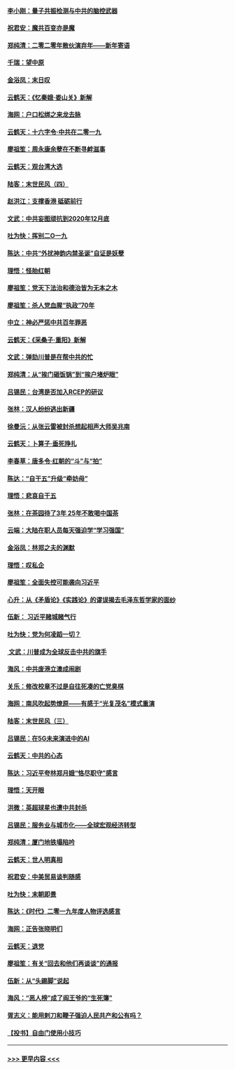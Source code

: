 #### [李小刚：量子共振检测与中共的脑控武器](../pages/nsc993/n11754518.md?t=12310344) 
#### [祝君安：魔共百变亦是魔](../pages/nsc993/n11754469.md?t=12310344) 
#### [郑纯清：二零二零年散伙演弃年——新年寄语](../pages/nsc993/n11754195.md?t=12310344) 
#### [千瑞：望中原](../pages/nsc993/n11754159.md?t=12310344) 
#### [金浴凤：末日叹](../pages/nsc993/n11752359.md?t=12310344) 
#### [云鹤天：《忆秦娥‧娄山关》新解](../pages/nsc993/n11752348.md?t=12310344) 
#### [海网：户口松绑之来龙去脉](../pages/nsc993/n11752328.md?t=12310344) 
#### [云鹤天：十六字令‧中共在二零一九](../pages/nsc993/n11752305.md?t=12310344) 
#### [廖祖笙：周永康余孽在不断寻衅滋事](../pages/nsc993/n11751013.md?t=12310344) 
#### [云鹤天：观台湾大选](../pages/nsc993/n11751007.md?t=12310344) 
#### [陆客：末世民风（四）](../pages/nsc993/n11749203.md?t=12310344) 
#### [赵洪江：支撑香港 砥砺前行](../pages/nsc993/n11748482.md?t=12310344) 
#### [文武：中共妄图顽抗到2020年12月底](../pages/nsc993/n11748446.md?t=12310344) 
#### [吐为快：挥别二O一九](../pages/nsc993/n11748411.md?t=12310344) 
#### [陈达：中共“外扰神韵内禁圣诞”自证是妖孽](../pages/nsc993/n11748226.md?t=12310344) 
#### [理悟：怪胎红朝](../pages/nsc993/n11748206.md?t=12310344) 
#### [廖祖笙：党天下法治和德治皆为无本之木](../pages/nsc993/n11748135.md?t=12310344) 
#### [廖祖笙：杀人党血腥“执政”70年](../pages/nsc993/n11745144.md?t=12310344) 
#### [中立：神必严惩中共百年罪恶](../pages/nsc993/n11744970.md?t=12310344) 
#### [云鹤天：《采桑子‧重阳》新解](../pages/nsc993/n11744948.md?t=12310344) 
#### [文武：弹劾川普是在帮中共的忙](../pages/nsc993/n11744758.md?t=12310344) 
#### [郑纯清：从“挨门砸饭锅”到“挨户堵炉眼”](../pages/nsc993/n11744745.md?t=12310344) 
#### [吕锡民：台湾是否加入RCEP的研议](../pages/nsc993/n11744701.md?t=12310344) 
#### [张林：汉人纷纷逃出新疆](../pages/nsc993/n11743530.md?t=12310344) 
#### [徐曼沅：从张云雷被封杀想起相声大师吴兆南](../pages/nsc993/n11741816.md?t=12310344) 
#### [云鹤天：卜算子‧垂死挣扎](../pages/nsc993/n11739956.md?t=12310344) 
#### [李春草：唐多令‧红朝的“斗”与“拍”](../pages/nsc993/n11739830.md?t=12310344) 
#### [陈达：“自干五”升级“牵妨母”](../pages/nsc993/n11739724.md?t=12310344) 
#### [理悟：悲哀自干五](../pages/nsc993/n11739547.md?t=12310344) 
#### [张林：在茶园待了3年 25年不敢喝中国茶](../pages/nsc993/n11739240.md?t=12310344) 
#### [云端：大陆在职人员每天强迫学“学习强国”](../pages/nsc993/n11738735.md?t=12310344) 
#### [金浴凤：林郑之夫的渊默](../pages/nsc993/n11737735.md?t=12310344) 
#### [理悟：叹私企](../pages/nsc993/n11737715.md?t=12310344) 
#### [廖祖笙：全面失控可能袭向习近平](../pages/nsc993/n11737704.md?t=12310344) 
#### [心升：从《矛盾论》《实践论》的谬误揭去毛泽东哲学家的面纱](../pages/nsc993/n11736962.md?t=12310344) 
#### [伍新： 习近平赌城赌气行](../pages/nsc993/n11736929.md?t=12310344) 
#### [吐为快：党为何凌蹈一切？](../pages/nsc993/n11736915.md?t=12310344) 
#### [ 文武：川普成为全球反击中共的旗手](../pages/nsc993/n11736882.md?t=12310344) 
#### [海风：中共废港立澳成闹剧](../pages/nsc993/n11735857.md?t=12310344) 
#### [关乐：修改校章不过是自往死凑的亡党臭棋](../pages/nsc993/n11735097.md?t=12310344) 
#### [海网：南风吹起势燎原——有感于“光复茂名”模式重演](../pages/nsc993/n11732308.md?t=12310344) 
#### [陆客：末世民风（三）](../pages/nsc993/n11732211.md?t=12310344) 
#### [吕锡民：在5G未来演进中的AI](../pages/nsc993/n11730010.md?t=12310344) 
#### [云鹤天：中共的心态](../pages/nsc993/n11729906.md?t=12310344) 
#### [陈达：习近平夸林郑月娥“恪尽职守”感言](../pages/nsc993/n11729881.md?t=12310344) 
#### [理悟：天开眼](../pages/nsc993/n11729699.md?t=12310344) 
#### [洪微：英超球星也遭中共封杀](../pages/nsc993/n11727243.md?t=12310344) 
#### [吕锡民：服务业与城市化——全球宏观经济转型](../pages/nsc993/n11725845.md?t=12310344) 
#### [郑纯清：厦门地铁塌陷吟](../pages/nsc993/n11725813.md?t=12310344) 
#### [云鹤天：世人明真相](../pages/nsc993/n11725621.md?t=12310344) 
#### [祝君安：中美贸易谈判随感](../pages/nsc993/n11725609.md?t=12310344) 
#### [吐为快：末朝即景](../pages/nsc993/n11723365.md?t=12310344) 
#### [陈达：《时代》二零一九年度人物评选感言](../pages/nsc993/n11723337.md?t=12310344) 
#### [海网：正告张晓明们](../pages/nsc993/n11723228.md?t=12310344) 
#### [云鹤天：退党](../pages/nsc993/n11723056.md?t=12310344) 
#### [廖祖笙：有关“回去和他们再谈谈”的通报](../pages/nsc993/n11722442.md?t=12310344) 
#### [伍新：从“头踢脚”说起](../pages/nsc993/n11722429.md?t=12310344) 
#### [海风：“恶人榜”成了阎王爷的“生死簿”](../pages/nsc993/n11722272.md?t=12310344) 
#### [胥志义：能用剌刀和鞭子强迫人民共产和公有吗？](../pages/nsc993/n11720569.md?t=12310344) 
#### [【投书】自由门使用小技巧](../pages/nsc993/n11720180.md?t=12310344) 

----
#### [ >>> 更早内容 <<< ](../indexes/nsc993-earlier.md)
